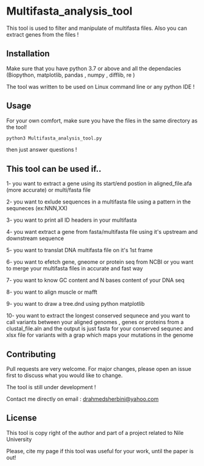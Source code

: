 # Multifasta_analysis_tool

This tool is used to filter and manipulate of multifasta files. Also you can extract genes from the files !

## Installation

Make sure that you have python 3.7 or above and all the dependacies (Biopython, matplotlib, pandas , numpy , difflib, re )

The tool was written to be used on Linux command line or any python IDE !

## Usage
For your own comfort, make sure you have the files in the same directory as the tool!

```python
python3 Multifasta_analysis_tool.py

```
then just answer questions !

## This tool can be used if..
1- you want to extract a gene using its start/end postion in aligned_file.afa (more accurate) or multi/fasta file

2- you want to exlude sequences in a multifasta file using a pattern in the sequneces (ex:NNN,XX)

3- you want to  print all  ID headers in your multifasta

4- you want extract a gene from fasta/multifasta file using it's upstream and downstream sequence

5- you want to translat DNA multifasta file on  it's 1st frame

6- you want to efetch gene, gneome or protein seq  from NCBI or you want to merge your multifasta files in accurate and fast way 

7- you want to know GC content and N bases content of your DNA seq

8- you want to align muscle or mafft

9- you want to draw a tree.dnd using python matplotlib

10- you want to extract the longest conserved sequnece and you want to call variants between your aligned genomes , genes or proteins from a clustal_file.aln and the output is just fasta for your conserved sequnec and xlsx file for variants with a grap which maps your mutations in the genome

## Contributing
Pull requests are very welcome. For major changes, please open an issue first to discuss what you would like to change.

The tool is still under development !

Contact me directly on email : drahmedsherbini@yahoo.com
## License
This tool is copy right of the author and  part of a project related to Nile University 

Please, cite my page if this tool was useful for your work, until the paper is out!

